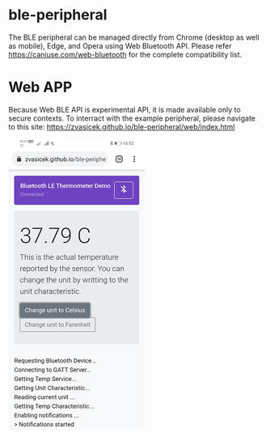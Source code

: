 # ble-peripheral

The BLE peripheral can be managed directly from Chrome (desktop as well as mobile), Edge, and Opera using Web Bluetooth API. Please refer https://caniuse.com/web-bluetooth for the complete compatibility list. 


# Web APP

Because Web BLE API is experimental API, it is made available only to secure contexts. To interract with the example peripheral, please navigate to this site:
https://zvasicek.github.io/ble-peripheral/web/index.html

![Web app](web/screenshot.png)
